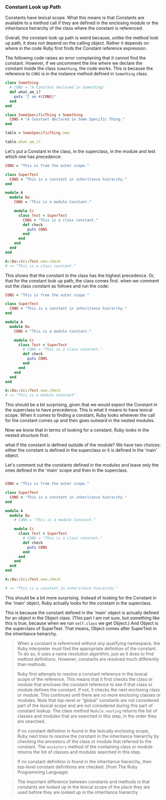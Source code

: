 ### Constant Look up Path

Constants have lexical scope. What this means is that Constants are available to a method call if they are defined in the enclosing module or the inheritance heirarchy of the class where the constant is referenced.

Overall, the constant look up path is weird because, unlike the method look up path, it does not depend on the calling object. Rather it depends on where in the code Ruby first finds the Constant reference expression.

The following code raises an error complaining that it cannot find the constant. However, if we uncomment the line where we declare the constant inside the class `Something`, the code works. This is because the reference to `CONS` is in the instance method defined in `Something` class.

```ruby
class Something
  # CONS = "A Constant declared in Something"
  def what_am_i?
    puts "I am #{CONS}"
  end
end

class SomeSpecificThing < Something
  CONS = "A Constant declared in Some Specific Thing."
end

table = SomeSpecificThing.new

table.what_am_i?
```

Let's put a Constant in the class, in the superclass, in the module and test which one has precedence:

```ruby
CONS = "This is from the outer scope."

class SuperTest
  CONS = "This is a constant in inheritance hierarchy."
end

module A
  module Ba
    CONS = "This is a module Constant."

    module Cc
      class Test < SuperTest
        CONS = "This is a class constant."
        def check
          puts CONS
        end
      end
    end
  end
end

A::Ba::Cc::Test.new.check
# => "This is a class constant."
```

This shows that the constant in the class has the highest precedence. Or, that for the constant look up path, the class comes first. when we comment out the class constant as follows and run the code:

```ruby
CONS = "This is from the outer scope."

class SuperTest
  CONS = "This is a constant in inheritance hierarchy."
end

module A
  module Ba
    CONS = "This is a module Constant."

    module Cc
      class Test < SuperTest
        # CONS = "This is a class constant."
        def check
          puts CONS
        end
      end
    end
  end
end

A::Ba::Cc::Test.new.check
# => "This is a module Constant"
```

This should be a bit surprising, given that  we would expect the Constant in the superclass to have precedence. This is what it means to have lexical scope. When it comes to finding  a constant, Ruby looks wherever the call for the constant comes up and then goes outward in the nested modules.

Now we know that in terms of looking for a constant, Ruby looks in the nested structure first.

what if the constant is defined outside of the module? We have two choices: either the constant is defined in the superclass or it is defined in the 'main' object.

Let's comment out the constants defined in the modules and leave only the ones defined in the 'main' scope and then in the superclass.

```ruby

CONS = "This is from the outer scope."

class SuperTest
  CONS = "This is a constant in inheritance hierarchy."
end

module A
  module Ba
    # CONS = "This is a module Constant."

    module Cc
      class Test < SuperTest
        # CONS = "This is a class constant."
        def check
          puts CONS
        end
      end
    end
  end
end

A::Ba::Cc::Test.new.check

# => "This is a constant in inheritance hierarchy."
```

This should be a bit more surprising.
Instead of looking for the Constant in the 'main' object, Ruby actually looks for the constant in the superclass.

This is because the constant defined in the 'main' object is actually defined for an object in the Object class. (This part I am not sure, but something like this is true, because when we run `self.class` we get Object.) And Object is the superclass of SuperTest. That means, Object comes after SuperTest in the inheritance heirarchy.

> When a constant is referenced without any qualifying namespace, the Ruby interpreter must find the appropriate definition of the  constant. To do so, it uses a name resolution algorithm, just as it does to find method definitions. However, constants are resolved much  differently than methods.
>
> Ruby first attempts to resolve a constant reference in the lexical scope of the reference. This means that it first checks the class or  module that encloses the constant reference to see if that class or module defines the constant. If not, it checks the next enclosing class or module. This continues until there are no more enclosing classes or  modules. Note that top-level or “global” constants are not considered  part of the lexical scope and are not considered during this part of  constant lookup. The class method `Module.nesting` returns the list of  classes and modules that are searched in this step, in the order they  are searched.
>
> If no constant definition is found in the lexically enclosing scope, Ruby next tries to resolve the constant in the inheritance  hierarchy by checking the ancestors of the class or module that referred to the constant. The `ancestors` method  of the containing class or module returns the list of classes and modules searched in this step.
>
> If no constant definition is found in the inheritance hierarchy, then top-level constant definitions are checked. (from The Ruby Programming Language)

>The important difference between constants and methods is that constants are looked up in the lexical scope of the place they are used before they are looked up in the inheritance hierarchy